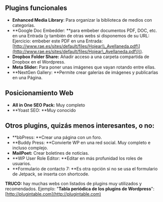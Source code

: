 ## Plugins funcionales

* **Enhanced Media Library**: Para organizar la biblioteca de medios con categorías.
* **Google Doc Embedder: **para embeber documentos PDF, DOC, etc. en una Entrada \(y también de otras webs si disponemos de su URL: Ejercicio: embeber este PDF en una Entrada: [http://www.rae.es/sites/default/files/Hojear\\_Avellaneda.pdf\](http://www.rae.es/sites/default/files/Hojear\_Avellaneda.pdf\)\).
* **Dropbox Folder Share:** Añadir acceso a una carpeta compartida de Dropbox en el Wordpress.
* **Meta Slider:** Para poner unas imágenes que vayan rotando entre ellas.
* **NextGen Gallery: **Permite crear galerías de imágenes y publicarlas en una Página.

## Posicionamiento Web

* **All in One SEO Pack:** Muy completo
* **Yoast SEO: **Muy conocido

## Otros plugins, quizás menos interesantes, o no:

* **bbPress: **Crear una página con un foro.
* **Buddy Press: **Convierte WP en una red social. Muy completo e incluso complejo.
* **MailPoet:** Crear boletines de noticias.
* **WP User Role Editor: **Editar en más profunidad los roles de usuarios.
* **Formulario de contacto 7: **Es otra opción si no se usa el formulario de Jetpack, se inserta con shortcode.

**TRUCO:** hay muchas webs con listados de plugins muy utilizados y recomendados. Ejemplo: "**Tabla periódica de los plugins de Wordpress**": [http://plugintable.com](http://plugintable.com)

